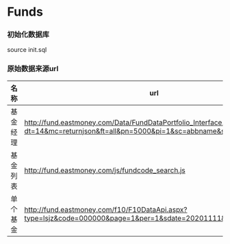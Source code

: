 Funds
===
### 初始化数据库
source init.sql

### 原始数据来源url
|名称|url|
|-|-|
|基金经理|http://fund.eastmoney.com/Data/FundDataPortfolio_Interface.aspx?dt=14&mc=returnjson&ft=all&pn=5000&pi=1&sc=abbname&st=asc|
|基金列表|http://fund.eastmoney.com/js/fundcode_search.js|
|单个基金|http://fund.eastmoney.com/f10/F10DataApi.aspx?type=lsjz&code=000000&page=1&per=1&sdate=20201111&edate=20201111|
